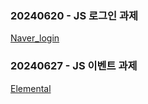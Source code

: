 ### 20240620 - JS 로그인 과제
[Naver_login](https://github.com/clouood111/js-homework/tree/main/mission01/naver_login)


### 20240627 - JS 이벤트 과제
[Elemental](https://github.com/clouood111/js-homework/blob/main/mission02/README.md)
